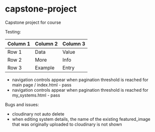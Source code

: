 # capstone-project
Capstone project for course



Testing:

| Column 1 | Column 2 | Column 3 |
|----------|----------|----------|
| Row 1    | Data     | Value    |
| Row 2    | More     | Info     |
| Row 3    | Example  | Entry    |


- navigation controls appear when pagination threshold is reached for main page / index.html - pass
- navigation controls appear when pagination threshold is reached for my_systems.html - pass

Bugs and issues:

- cloudinary not auto delete
- when editing system details, the name of the existing featured_image that was originally uploaded to cloudinary is not shown